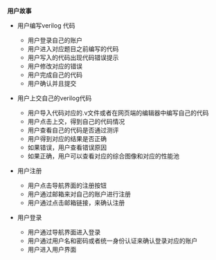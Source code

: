 **用户故事**

- 用户编写verilog 代码 

  - 用户登录自己的账户
  - 用户进入对应题目之前编写的代码
  - 用户写入的代码出现代码错误提示
  - 用户修改对应的错误
  - 用户完成自己的代码
  - 用户确认并且提交

- 用户上交自己的verilog代码

  - 用户导入代码对应的.v文件或者在网页端的编辑器中编写自己的代码
  - 用户点击上交，得到自己的代码情况
  - 用户查看自己的代码是否通过测评
  - 用户得到对应的结果是否正确
  - 如果错误，用户查看错误原因
  - 如果正确，用户可以查看对应的综合图像和对应的性能池

- 用户注册

  - 用户点击导航界面的注册按钮
  - 用户通过邮箱来对自己的账户进行注册
  - 用户通过点击邮箱链接，来确认注册

- 用户登录

  - 用户通过导航界面进入登录
  - 用户通过用户名和密码或者统一身份认证来确认登录对应的账户
  - 用户进入用户界面

  

